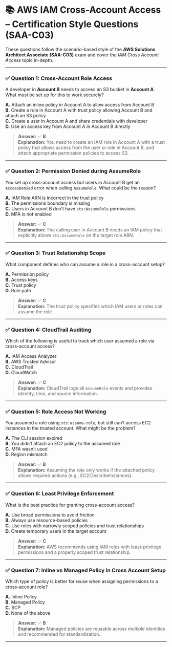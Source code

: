 # **📚 AWS IAM Cross-Account Access – Certification Style Questions (SAA-C03)**

These questions follow the scenario-based style of the **AWS Solutions Architect Associate (SAA-C03)** exam and cover the *IAM Cross Account Access* topic in-depth.

---

### ✅ **Question 1: Cross-Account Role Access**

A developer in **Account B** needs to access an S3 bucket in **Account A**. What must be set up for this to work securely?

**A.** Attach an inline policy in Account A to allow access from Account B  
**B.** Create a role in Account A with trust policy allowing Account B and attach an S3 policy  
**C.** Create a user in Account A and share credentials with developer  
**D.** Use an access key from Account A in Account B directly

> **Answer:** ✅ **B**  
> **Explanation:** You need to create an IAM role in Account A with a trust policy that allows access from the user or role in Account B, and attach appropriate permission policies to access S3.

---

### ✅ **Question 2: Permission Denied during AssumeRole**

You set up cross-account access but users in Account B get an `AccessDenied` error when calling `AssumeRole`. What could be the reason?

**A.** IAM Role ARN is incorrect in the trust policy  
**B.** The permissions boundary is missing  
**C.** Users in Account B don’t have `sts:AssumeRole` permissions  
**D.** MFA is not enabled

> **Answer:** ✅ **C**  
> **Explanation:** The calling user in Account B needs an IAM policy that explicitly allows `sts:AssumeRole` on the target role ARN.

---

### ✅ **Question 3: Trust Relationship Scope**

What component defines who can assume a role in a cross-account setup?

**A.** Permission policy  
**B.** Access keys  
**C.** Trust policy  
**D.** Role path

> **Answer:** ✅ **C**  
> **Explanation:** The trust policy specifies which IAM users or roles can assume the role.

---

### ✅ **Question 4: CloudTrail Auditing**

Which of the following is useful to track which user assumed a role via cross-account access?

**A.** IAM Access Analyzer  
**B.** AWS Trusted Advisor  
**C.** CloudTrail  
**D.** CloudWatch

> **Answer:** ✅ **C**  
> **Explanation:** CloudTrail logs all `AssumeRole` events and provides identity, time, and source information.

---

### ✅ **Question 5: Role Access Not Working**

You assumed a role using `sts:assume-role`, but still can’t access EC2 instances in the trusted account. What might be the problem?

**A.** The CLI session expired  
**B.** You didn’t attach an EC2 policy to the assumed role  
**C.** MFA wasn’t used  
**D.** Region mismatch

> **Answer:** ✅ **B**  
> **Explanation:** Assuming the role only works if the attached policy allows required actions (e.g., EC2:DescribeInstances).

---

### ✅ **Question 6: Least Privilege Enforcement**

What is the best practice for granting cross-account access?

**A.** Use broad permissions to avoid friction  
**B.** Always use resource-based policies  
**C.** Use roles with narrowly scoped policies and trust relationships  
**D.** Create temporary users in the target account

> **Answer:** ✅ **C**  
> **Explanation:** AWS recommends using IAM roles with least-privilege permissions and a properly scoped trust relationship.

---

### ✅ **Question 7: Inline vs Managed Policy in Cross Account Setup**

Which type of policy is better for reuse when assigning permissions to a cross-account role?

**A.** Inline Policy  
**B.** Managed Policy  
**C.** SCP  
**D.** None of the above

> **Answer:** ✅ **B**  
> **Explanation:** Managed policies are reusable across multiple identities and recommended for standardization.

---
